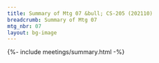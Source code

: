 ```yaml
---
title: Summary of Mtg 07 &bull; CS-205 (202110)
breadcrumb: Summary of Mtg 07
mtg_nbr: 07
layout: bg-image
---
```

 
{%- include meetings/summary.html -%}
